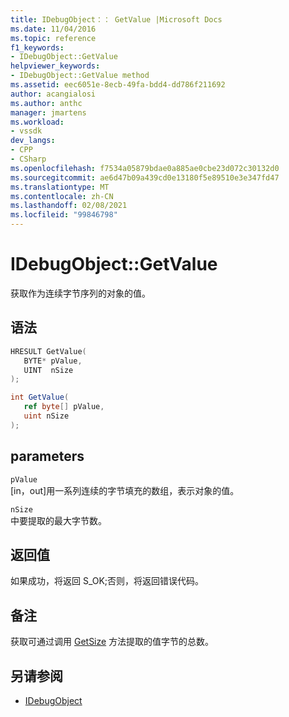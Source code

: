 ```yaml
---
title: IDebugObject：： GetValue |Microsoft Docs
ms.date: 11/04/2016
ms.topic: reference
f1_keywords:
- IDebugObject::GetValue
helpviewer_keywords:
- IDebugObject::GetValue method
ms.assetid: eec6051e-8ecb-49fa-bdd4-dd786f211692
author: acangialosi
ms.author: anthc
manager: jmartens
ms.workload:
- vssdk
dev_langs:
- CPP
- CSharp
ms.openlocfilehash: f7534a05879bdae0a885ae0cbe23d072c30132d0
ms.sourcegitcommit: ae6d47b09a439cd0e13180f5e89510e3e347fd47
ms.translationtype: MT
ms.contentlocale: zh-CN
ms.lasthandoff: 02/08/2021
ms.locfileid: "99846798"
---
```

# <a name="idebugobjectgetvalue"></a>IDebugObject::GetValue
获取作为连续字节序列的对象的值。

## <a name="syntax"></a>语法

```cpp
HRESULT GetValue( 
   BYTE* pValue,
   UINT  nSize
);
```

```csharp
int GetValue(
   ref byte[] pValue,
   uint nSize
);
```

## <a name="parameters"></a>parameters
`pValue`\
[in，out]用一系列连续的字节填充的数组，表示对象的值。

`nSize`\
中要提取的最大字节数。

## <a name="return-value"></a>返回值
 如果成功，将返回 S_OK;否则，将返回错误代码。

## <a name="remarks"></a>备注
 获取可通过调用 [GetSize](../../../extensibility/debugger/reference/idebugobject-getsize.md) 方法提取的值字节的总数。

## <a name="see-also"></a>另请参阅
- [IDebugObject](../../../extensibility/debugger/reference/idebugobject.md)

